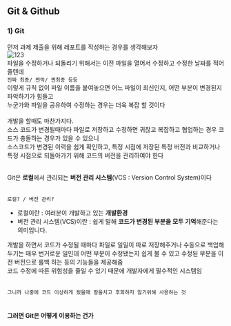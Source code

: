 ## Git & Github

### 1) Git
먼저 과제 제출을 위해 레포트를 작성하는 경우를 생각해보자<br/>
![123](https://user-images.githubusercontent.com/48672212/79031914-4d1daa00-7bdd-11ea-9b6b-fb8af57e1898.JPG)
<br/>
파일을 수정하거나 되돌리기 위해서는 이전 파일을 열어서 수정하고 수정한 날짜를 적어줄텐데<br/>
`진짜 최종/ 찐막/ 찐최종 등등`<br/>
이렇게 규칙 없이 파일 이름을 붙여놓으면 어느 파일이 최신인지, 어떤 부분이 변경된지 파악하기가 힘들고<br/>
누군가와 파일을 공유하여 수정하는 경우는 더욱 복잡 할 것이다<br/>
<br/>
개발을 할때도 마찬가지다.<br/>
소스 코드가 변경될때마다 파일로 저장하고 수정하면 귀찮고 복잡하고 협업하는 경우 코드가 충돌하는 경우가 있을 수 있으니<br/>
소스코드가 변경된 이력을 쉽게 확인하고, 특정 시점에 저장된 특정 버전과 비교하거나<br/>
특정 시점으로 되돌아가기 위해 코드의 버전을 관리하여야 한다<br/>
<br/>

Git은 <strong>로컬</strong>에서 관리되는 <strong>버전 관리 시스템</strong>(VCS : Version Control System)이다<br/><br/>

`로컬? / 버전 관리?`<br/>
- 로컬이란 : 여러분이 개발하고 있는 <strong>개발환경</strong><br/>
- 버전 관리 시스템(VCS)이란 : 쉽게 말해 <strong>코드가 변경된 부분을 모두 기억</strong>해준다는 의미입니다.<br/>

개발을 하면서 코드가 수정될 때마다 파일로 일일이 따로 저장해주거나 수동으로 백업해두기는 매우 번거로운 일인데
어떤 부분이 수정됐는지 쉽게 볼 수 있고 수정된 부분을 이전 버전으로 롤백 하는 등의 기능들을 제공해줌<br/>
코드 수정에 따른 위험성을 줄일 수 있기 때문에 개발자에게 필수적인 시스템임</br></br>

`그니까 나중에 코드 이상하게 됬을때 땅을치고 후회하지 않기위해 사용하는 것`<br/></br>

#### 그러면 Git은 어떻게 이용하는 건가

